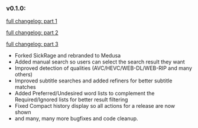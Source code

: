 ### v0.1.0:

[full changelog: part 1](https://github.com/pymedusa/SickRage/compare/initial-fork...e9b23aa)

[full changelog: part 2](https://github.com/pymedusa/SickRage/compare/e9b23aa...e1c7479)

[full changelog: part 3](https://github.com/pymedusa/SickRage/compare/e1c7479...v0.1.0)

* Forked SickRage and rebranded to Medusa
* Added manual search so users can select the search result they want
* Improved detection of qualities (AVC/HEVC/WEB-DL/WEB-RIP and many others)
* Improved subtitle searches and added refiners for better subtitle matches
* Added Preferred/Undesired word lists to complement the Required/Ignored lists for better result filtering
* Fixed Compact history display so all actions for a release are now shown
* and many, many more bugfixes and code cleanup.
